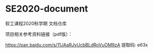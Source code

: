 # SE2020-document

软工课程2020秋学期 文档仓库

项目相关参考资料链接（pdf版）：

https://pan.baidu.com/s/11JAaRJvUcbBLdRoVuOM9zA 提取码: e63x

